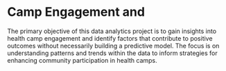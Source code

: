 # Camp Engagement and 
The primary objective of this data analytics project is to gain insights into health camp engagement and identify factors that contribute to positive outcomes without necessarily building a predictive model. The focus is on understanding patterns and trends within the data to inform strategies for enhancing community participation in health camps.
